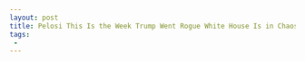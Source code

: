 ```yaml
---
layout: post
title: Pelosi This Is the Week Trump Went Rogue White House Is in Chaos
tags:
 -
---
```


